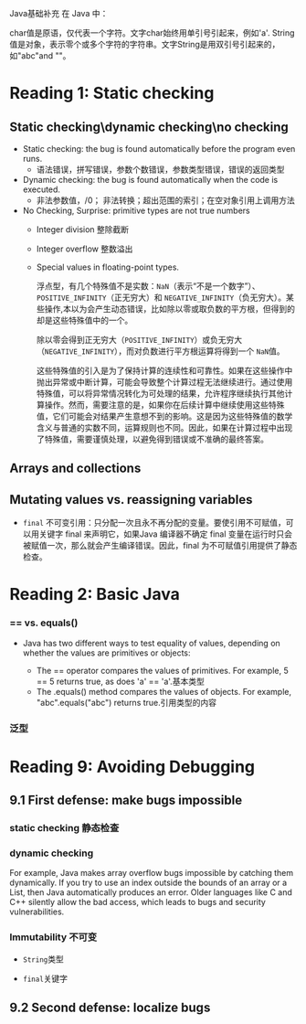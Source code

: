 Java基础补充
在 Java 中：

char值是原语，仅代表一个字符。文字char始终用单引号引起来，例如'a'.
String值是对象，表示零个或多个字符的字符串。文字String是用双引号引起来的，如"abc"and ""。


# Reading 1: Static checking
## Static checking\dynamic checking\no checking
- Static checking: the bug is found automatically before the program even runs.
    - 语法错误，拼写错误，参数个数错误，参数类型错误，错误的返回类型
- Dynamic checking: the bug is found automatically when the code is executed.
    - 非法参数值，/0； 非法转换；超出范围的索引；在空对象引用上调用方法
- No Checking, Surprise: primitive types are not true numbers
    - Integer division 整除截断
    - Integer overflow 整数溢出
    - Special values in floating-point types. 

        浮点型，有几个特殊值不是实数：`NaN`（表示“不是一个数字”）、`POSITIVE_INFINITY`（正无穷大）和 `NEGATIVE_INFINITY`（负无穷大）。某些操作,本以为会产生动态错误，比如除以零或取负数的平方根，但得到的却是这些特殊值中的一个。
        
        除以零会得到正无穷大（`POSITIVE_INFINITY`）或负无穷大（`NEGATIVE_INFINITY`），而对负数进行平方根运算将得到一个 `NaN`值。
        
        这些特殊值的引入是为了保持计算的连续性和可靠性。如果在这些操作中抛出异常或中断计算，可能会导致整个计算过程无法继续进行。通过使用特殊值，可以将异常情况转化为可处理的结果，允许程序继续执行其他计算操作。然而，需要注意的是，如果你在后续计算中继续使用这些特殊值，它们可能会对结果产生意想不到的影响。这是因为这些特殊值的数学含义与普通的实数不同，运算规则也不同。因此，如果在计算过程中出现了特殊值，需要谨慎处理，以避免得到错误或不准确的最终答案。

## Arrays and collections

## Mutating values vs. reassigning variables
- `final` 不可变引用：只分配一次且永不再分配的变量。要使引用不可赋值，可以用关键字 final 来声明它，如果Java 编译器不确定 final 变量在运行时只会被赋值一次，那么就会产生编译错误。因此，final 为不可赋值引用提供了静态检查。


# Reading 2: Basic Java


### == vs. equals()
- Java has two different ways to test equality of values, depending on whether the values are primitives or objects:


    - The == operator compares the values of primitives. For example, 5 == 5 returns true, as does 'a' == 'a'.基本类型
    - The .equals() method compares the values of objects. For example, "abc".equals("abc") returns true.引用类型的内容


### 泛型






# Reading 9: Avoiding Debugging
## 9.1 First defense: make bugs impossible

### static checking 静态检查


### dynamic checking 

For example, Java makes array overflow bugs impossible by catching them dynamically. If you try to use an index outside the bounds of an array or a List, then Java automatically produces an error. Older languages like C and C++ silently allow the bad access, which leads to bugs and security vulnerabilities.


### Immutability 不可变
- `String`类型

- `final`关键字

## 9.2 Second defense: localize bugs
